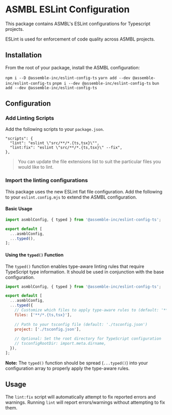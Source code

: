 # ASMBL ESLint Configuration

This package contains ASMBL's ESLint configurations for Typescript projects.

ESLint is used for enforcement of code quality across ASMBL projects.

## Installation

From the root of your package, install the ASMBL configuration:

`npm i --D @assemble-inc/eslint-config-ts`
`yarn add --dev @assemble-inc/eslint-config-ts`
`pnpm i --dev @assemble-inc/eslint-config-ts`
`bun add --dev @assemble-inc/eslint-config-ts`

## Configuration

### Add Linting Scripts

Add the following scripts to your `package.json`.

```
"scripts": {
  "lint": "eslint \"src/**/*.{ts,tsx}\"",
  "lint:fix": "eslint \"src/**/*.{ts,tsx}\" --fix",
},
```

> You can update the file extensions list to suit the particular files you would like to lint.

### Import the linting configurations

This package uses the new ESLint flat file configuration. Add the following to your `eslint.config.mjs` to extend the ASMBL configuration.

#### Basic Usage

```javascript
import asmblConfig, { typed } from '@assemble-inc/eslint-config-ts';

export default [
  ...asmblConfig,
  ...typed(),
];
```

#### Using the `typed()` Function

The `typed()` function enables type-aware linting rules that require TypeScript type information. It should be used in conjunction with the base configuration.

```javascript
import asmblConfig, { typed } from '@assemble-inc/eslint-config-ts';

export default [
  ...asmblConfig,
  ...typed({
    // Customize which files to apply type-aware rules to (default: '**/*.{ts,tsx}')
    files: ['**/*.{ts,tsx}'],
    
    // Path to your tsconfig file (default: './tsconfig.json')
    project: ['./tsconfig.json'],
    
    // Optional: Set the root directory for TypeScript configuration
    // tsconfigRootDir: import.meta.dirname,
  }),
];
```

**Note:** The `typed()` function should be spread (`...typed()`) into your configuration array to properly apply the type-aware rules.

## Usage

The `lint:fix` script will automatically attempt to fix reported errors and warnings. Running `lint` will report errors/warnings without attempting to fix them.
